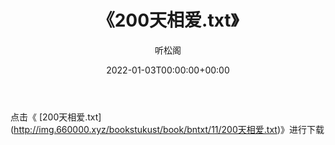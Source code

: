 ﻿---
title:  《200天相爱.txt》
date:   2022-01-03T00:00:00+00:00
author: 听松阁
layout: post
permalink: /200天相爱/
categories: 小说
tags: [小说]
---

点击《 [200天相爱.txt](<a href="http://img.660000.xyz/bookstukust/book/bntxt/11/200" target=_blank>http://img.660000.xyz/bookstukust/book/bntxt/11/200天相爱.txt)》进行下载